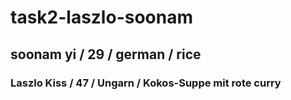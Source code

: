 # task2-laszlo-soonam

## soonam yi / 29 / german / rice 

### Laszlo Kiss / 47 / Ungarn / Kokos-Suppe mit rote curry
